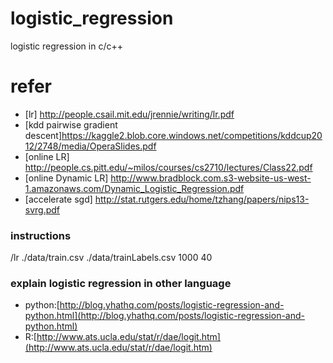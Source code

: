logistic_regression
===================

logistic regression in c/c++ 

refer 
===================
- [lr] http://people.csail.mit.edu/jrennie/writing/lr.pdf
- [kdd pairwise gradient descent]https://kaggle2.blob.core.windows.net/competitions/kddcup2012/2748/media/OperaSlides.pdf
- [online LR] http://people.cs.pitt.edu/~milos/courses/cs2710/lectures/Class22.pdf
- [online Dynamic LR] http://www.bradblock.com.s3-website-us-west-1.amazonaws.com/Dynamic_Logistic_Regression.pdf
- [accelerate sgd] http://stat.rutgers.edu/home/tzhang/papers/nips13-svrg.pdf

### instructions
/lr ./data/train.csv ./data/trainLabels.csv 1000 40


### explain logistic regression in other language

- python:[http://blog.yhathq.com/posts/logistic-regression-and-python.html](http://blog.yhathq.com/posts/logistic-regression-and-python.html)
- R:[http://www.ats.ucla.edu/stat/r/dae/logit.htm](http://www.ats.ucla.edu/stat/r/dae/logit.htm)
